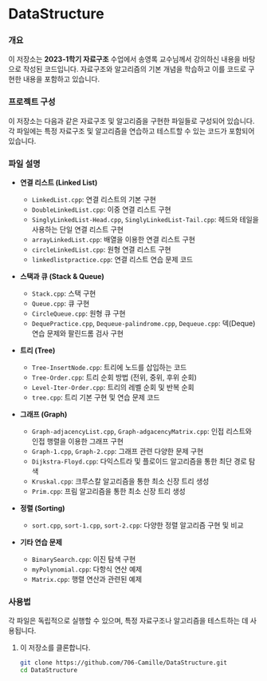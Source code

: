 # DataStructure

### 개요
이 저장소는 **2023-1학기 자료구조** 수업에서 송영록 교수님께서 강의하신 내용을 바탕으로 작성된 코드입니다. 자료구조와 알고리즘의 기본 개념을 학습하고 이를 코드로 구현한 내용을 포함하고 있습니다.

### 프로젝트 구성
이 저장소는 다음과 같은 자료구조 및 알고리즘을 구현한 파일들로 구성되어 있습니다. 각 파일에는 특정 자료구조 및 알고리즘을 연습하고 테스트할 수 있는 코드가 포함되어 있습니다.

### 파일 설명

- **연결 리스트 (Linked List)**
  - `LinkedList.cpp`: 연결 리스트의 기본 구현
  - `DoubleLinkedList.cpp`: 이중 연결 리스트 구현
  - `SinglyLinkedList-Head.cpp`, `SinglyLinkedList-Tail.cpp`: 헤드와 테일을 사용하는 단일 연결 리스트 구현
  - `arrayLinkedList.cpp`: 배열을 이용한 연결 리스트 구현
  - `circleLinkedList.cpp`: 원형 연결 리스트 구현
  - `linkedlistpractice.cpp`: 연결 리스트 연습 문제 코드

- **스택과 큐 (Stack & Queue)**
  - `Stack.cpp`: 스택 구현
  - `Queue.cpp`: 큐 구현
  - `CircleQueue.cpp`: 원형 큐 구현
  - `DequePractice.cpp`, `Dequeue-palindrome.cpp`, `Dequeue.cpp`: 덱(Deque) 연습 문제와 팔린드롬 검사 구현

- **트리 (Tree)**
  - `Tree-InsertNode.cpp`: 트리에 노드를 삽입하는 코드
  - `Tree-Order.cpp`: 트리 순회 방법 (전위, 중위, 후위 순회)
  - `Level-Iter-Order.cpp`: 트리의 레벨 순회 및 반복 순회
  - `tree.cpp`: 트리 기본 구현 및 연습 문제 코드

- **그래프 (Graph)**
  - `Graph-adjacencyList.cpp`, `Graph-adgacencyMatrix.cpp`: 인접 리스트와 인접 행렬을 이용한 그래프 구현
  - `Graph-1.cpp`, `Graph-2.cpp`: 그래프 관련 다양한 문제 구현
  - `Dijkstra-Floyd.cpp`: 다익스트라 및 플로이드 알고리즘을 통한 최단 경로 탐색
  - `Kruskal.cpp`: 크루스칼 알고리즘을 통한 최소 신장 트리 생성
  - `Prim.cpp`: 프림 알고리즘을 통한 최소 신장 트리 생성

- **정렬 (Sorting)**
  - `sort.cpp`, `sort-1.cpp`, `sort-2.cpp`: 다양한 정렬 알고리즘 구현 및 비교

- **기타 연습 문제**
  - `BinarySearch.cpp`: 이진 탐색 구현
  - `myPolynomial.cpp`: 다항식 연산 예제
  - `Matrix.cpp`: 행렬 연산과 관련된 예제

### 사용법
각 파일은 독립적으로 실행할 수 있으며, 특정 자료구조나 알고리즘을 테스트하는 데 사용됩니다.

1. 이 저장소를 클론합니다.
   ```bash
   git clone https://github.com/706-Camille/DataStructure.git
   cd DataStructure
